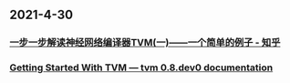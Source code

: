 
## 2021-4-30

### [一步一步解读神经网络编译器TVM(一)——一个简单的例子 - 知乎](https://zhuanlan.zhihu.com/p/60981270)

### [Getting Started With TVM — tvm 0.8.dev0 documentation](https://tvm.apache.org/docs/tutorials/index.html)